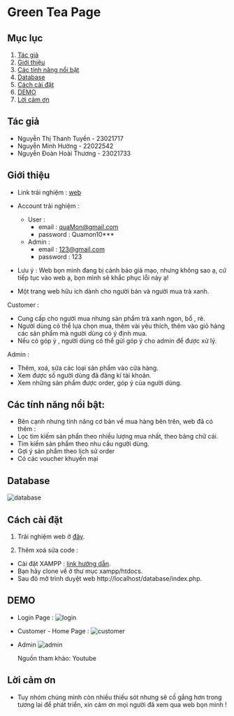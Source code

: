 
# Green Tea Page
## Mục lục

1. [Tác giả](#tác-giả)
2. [Giới thiệu](#giới-thiệu)
3. [Các tính năng nổi bật](#các-tính-năng-nổi-bật)
4. [Database](#database)
5. [Cách cài đặt](#cách-cài-đặt)
6. [DEMO](#demo)
7. [Lời cảm ơn](#lời-cảm-ơn)

## Tác giả

- Nguyễn Thị Thanh Tuyền - 23021717
- Nguyễn Minh Hường - 22022542
- Nguyễn Đoàn Hoài Thương - 23021733

## Giới thiệu

- Link trải nghiệm : [web](http://greeaantea.greenteawebsite.great-site.net/index.php)
- Account trải nghiệm :
  - User :
    - email : quaMon@gmail.com
    - password : Quamon10***
  - Admin :
    - email : 123@gmail.com
    - password : 123

- Lưu ý : Web bọn mình đang bị cảnh báo giả mạo, nhưng không sao ạ, cứ tiếp tục vào web ạ, bọn mình sẽ khắc phục lỗi này ạ!
  
- Một trang web hữu ích dành cho người bán và người mua trà xanh.

Customer : 
- Cung cấp cho người mua nhưng sản phẩm trà xanh ngon, bổ , rẻ.
- Người dùng có thể lựa chọn mua, thêm vài yêu thích, thêm vào giỏ hàng các sản phẩm mà người dùng có ý định mua.
- Nếu có góp ý , người dùng có thể gửi góp ý cho admin để được xử lý.

Admin :
- Thêm, xoá, sửa các loại sản phẩm vào cửa hàng.
- Xem được số người dùng đã đăng kí tài khoản.
- Xem những sản phẩm được order, góp ý của người dùng.

## Các tính năng nổi bật:

- Bên cạnh nhưng tính năng cơ bản về mua hàng bên trên, web đã có thêm :
- Lọc tìm kiếm sản phẩn theo nhiều lượng mua nhất, theo bảng chữ cái.
- Tìm kiếm sản phẩm theo nhu cầu người dùng.
- Gợi ý sản phẩm theo lịch sử order
- Có các voucher khuyến mại

## Database
![database](https://drive.google.com/uc?id=1j4IhuaWgknol3HKh0smUqAvQK4ZkVY2c)

## Cách cài đặt

1. Trải nghiệm web ở [đây](http://greeaantea.greenteawebsite.great-site.net/index.php).
   
2. Thêm xoá sửa code :
- Cài đặt XAMPP : [link hướng dẫn](https://www.youtube.com/watch?v=IIKOHBi3SU8&list=PLyxSzL3F7487f2BrlHKg87WlUEennWOKu).
- Bạn hãy clone về ở thư mục xampp/htdocs.
- Sau đó mở trình duyệt web http://localhost/database/index.php.

## DEMO

- Login Page :
  ![login](https://drive.google.com/uc?id=15-i6JpdVBzMj6tI91uWBgYl67Wi6nxYi)
- Customer - Home Page :
  ![customer](https://drive.google.com/uc?id=1D0JQgI7nGbMCVkTLKescljEdrq3nnh_H)
- Admin
  ![admin](https://drive.google.com/uc?id=1aVMBvFvb4Q0UlfPsyiBQuAJs7PE3-GB9)

  Nguồn tham khảo: Youtube

## Lời cảm ơn

- Tuy nhóm chúng mình còn nhiều thiếu sót nhưng sẽ cố gắng hơn trong tương lai để phát triển, xin cảm ơn mọi người đã xem qua web bọn mình !
